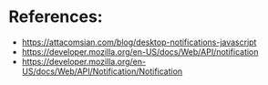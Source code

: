 # References:

* https://attacomsian.com/blog/desktop-notifications-javascript
* https://developer.mozilla.org/en-US/docs/Web/API/notification
* https://developer.mozilla.org/en-US/docs/Web/API/Notification/Notification
